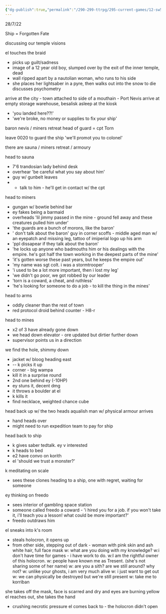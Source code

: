 ```yaml
---
{"dg-publish":true,"permalink":"/290-299-ttrpg/295-current-games/12-sw5e/12-03-game-notes/12-into-the-deep/"}
---
```



28/7/22

Ship = Forgotten Fate

discussing our temple visions

el touches the braid
- picks up guilt/sadness
- image of a 12 year old boy, slumped over by the exit of the inner temple, dead
- wall ripped apart by a nautolian woman, who runs to his side
- she places her lightsaber in a pyre, then walks out into the snow to die
discusses psychometry

arrive at the city - town attached to side of a mouthain - Port Nevis
arrive at empty storage warehouse, besalisk asleep at the kiosk
- 'you landed here??!'
- 'we're broke, no money or supplies to fix your ship'

baron nevis / miners retreat
head of guard = cpt Torn

leave 0020 to guard the ship
'we'll promot you to colonel'

there are sauna / miners retreat / armoury

head to sauna
- 7'6 trandosian lady behind desk
- overhear 'be careful what you say about him'
- guy w/ gunbelt leaves
- - talk to him - he'll get in contact w/ the cpt

head to miners
- gungan w/ bowtie behind bar
- ey fakes being a barmaid
- overheads 'lil jimmy passed in the mine - ground fell away and these creatures pulled him under'
- 'the guards are a bunch of morons, like the baron'
- ' don't talk about the baron'
guy in corner scoffs - middle aged man w/ an eyepatch and missing leg, tattoo of imiperial logo up his arm
- 'ppl dissapear if they talk about the baron'
- 'he locks up anyone who badmouths him or his dealings with the empire. he's got half the town working in the deepest parts of the mine'
- 'it's gotten worse these past years, but he keeps the empire out'
- 'my name was sgt colt. i was a stormtrooper'
- 'i used to be a lot more important, then i lost my leg'
- 'we didn't go poor, we got robbed by our leader
- 'torn is a coward, a cheat, and ruthless'
- 'he's looking for someone to do a job - to kill the thing in the mines'

head to arms
- oddly cleaner than the rest of town
- red protocol droid behind counter - H8-r

head to mines
- x2 of 3 have already gone down
- we head down elevator - ore updated but dirtier further down
- supervisor points us in a direction

we find the hole, shimmy down
- jacket w/ bloog heading east
- -- k picks it up
- corner - big wampa
- kill it in a surprise round
- 2nd one behind ey (-10HP)
- ey stuns it, decent dmg
- it throws a boulder at el
- k kills it
- find necklace, weighted chance cube

head back up w/ the two heads
aqualish man w/ physical armour arrives
- hand heads over
- might need to run expedition team to pay for ship

head back to ship
- k gives saber tedtalk. ey v interested
- k heads to bed
- e2 have convo on korith
- el 'should we trust a monster?'

k meditating on scale
- sees these clones heading to a ship, one with regret, waiting for someone

ey thinking on freedo
- sees interior of gambling space station
- someone called freedo a coward - 'i hired you for a job. if you won't take it, i'll teach you a lesson! what could be more important?'
- freedo outdraws him

el sneaks into k's room
- steals holocron, it opens up
- from other side, stepping out of dark - woman with pink skin and ash white hair, full face mask
w: what are you doing with my knowledge? 
w:i don't have time for games - i have work to do. 
w:I am the rightful owner of this holocron.
w: people have known me as Tresent.
(she's not sharing some of her name)
w: are you a sith? are we still around? why not?
w: unlike your ghosts, i am very much alive
w: i just want to get out
w: we can physically be destroyed but we're still present
w: take me to korriban

she takes off the mask, face is scarred and dry and eyes are burning yellow
el reaches out, she takes the hand
- crushing necrotic pressure
el comes back to - the holocron didn't open
